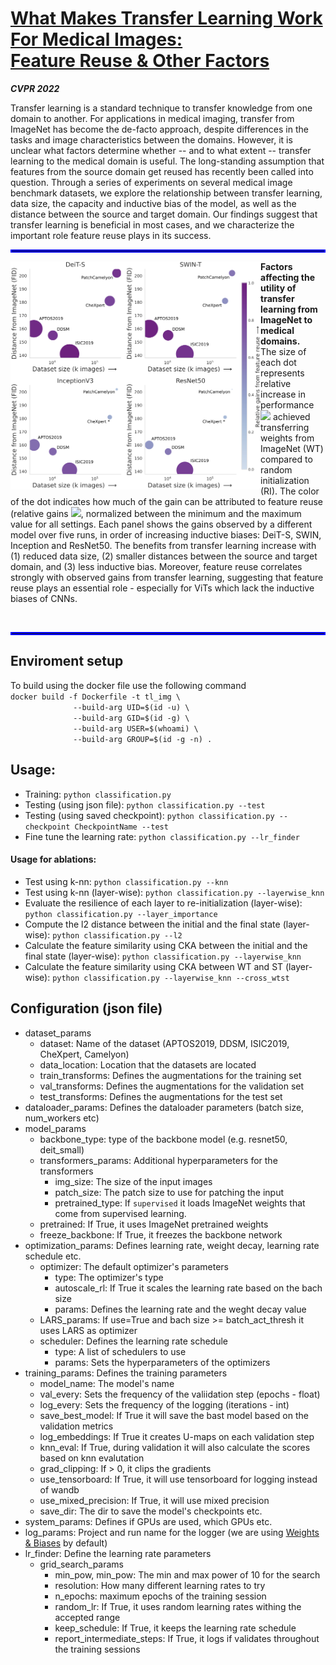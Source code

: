 # [What Makes Transfer Learning Work For Medical Images: <br /> Feature Reuse \& Other Factors](https://arxiv.org/abs/2203.01825)

***CVPR 2022***

Transfer learning is a standard technique to transfer knowledge from one domain to another. 
For applications in medical imaging, transfer from ImageNet has become the de-facto approach, despite differences in the tasks and image characteristics between the domains.
However, it is unclear what factors determine whether -- and to what extent -- transfer learning to the medical domain is useful.
The long-standing assumption that features from the source domain get reused has recently been called into question. 
Through a series of experiments on several medical image benchmark datasets, we explore the relationship between transfer learning, data size, the capacity and inductive bias of the model, as well as the distance between the source and target domain.
Our findings suggest that transfer learning is beneficial in most cases, and we characterize the important role feature reuse plays in its success.

<hr style="border:2px solid blue"> </hr>
<img align="left" src="misc/feature_reuse.png" width="400">

<b>Factors affecting the utility of transfer learning from ImageNet to medical domains.</b><br /> The size of each dot represents relative increase in performance <img src="https://render.githubusercontent.com/render/math?math=(\frac{WT}{RI})"> achieved transferring weights   from ImageNet (WT) compared to random initialization (RI). The color of the dot indicates how much of the gain can be attributed to feature reuse (relative gains <img src="https://render.githubusercontent.com/render/math?math=\frac{WT-ST}{WT})">, normalized between the minimum and the maximum value for all settings. Each panel shows the gains observed by a different model over five runs, in order of increasing inductive biases: DeiT-S, SWIN, Inception and ResNet50. The benefits from transfer learning increase with (1) reduced data size,  (2)  smaller  distances  between  the  source  and  target domain, and (3) less inductive bias. Moreover, feature reuse correlates strongly with observed gains from transfer learning, suggesting that feature reuse plays an essential role - especially for ViTs which lack the inductive biases of CNNs.

<br clear="left"/>
<hr style="border:2px solid blue"> </hr>

## Enviroment setup
To build using the docker file use the following command \
```docker build -f Dockerfile -t tl_img \``` \
```              --build-arg UID=$(id -u) \``` \
```              --build-arg GID=$(id -g) \``` \
```              --build-arg USER=$(whoami) \``` \
```              --build-arg GROUP=$(id -g -n) .```

## Usage:
* Training: ```python classification.py```
* Testing (using json file): ```python classification.py --test```
* Testing (using saved checkpoint): ```python classification.py --checkpoint CheckpointName --test```
* Fine tune the learning rate: ```python classification.py --lr_finder```
#### Usage for ablations:
* Test using k-nn: ```python classification.py --knn```
* Test using k-nn (layer-wise): ```python classification.py --layerwise_knn```
* Evaluate the resilience of each layer to re-initialization (layer-wise): ```python classification.py --layer_importance```
* Compute the l2 distance between the initial and the final state (layer-wise): ```python classification.py --l2```
* Calculate the feature similarity using CKA between the initial and the final state (layer-wise): ```python classification.py --layerwise_knn```
* Calculate the feature similarity using CKA between WT and ST (layer-wise): ```python classification.py --layerwise_knn --cross_wtst```


## Configuration (json file)

* dataset_params
  * dataset: Name of the dataset (APTOS2019, DDSM, ISIC2019, CheXpert, Camelyon)
  * data_location: Location that the datasets are located
  * train_transforms: Defines the augmentations for the training set
  * val_transforms: Defines the augmentations for the validation set
  * test_transforms: Defines the augmentations for the test set
* dataloader_params: Defines the dataloader parameters (batch size, num_workers etc)
* model_params
  * backbone_type: type of the backbone model (e.g. resnet50, deit_small)
  * transformers_params: Additional hyperparameters for the transformers
    * img_size: The size of the input images
    * patch_size: The patch size to use for patching the input
    * pretrained_type: If ```supervised``` it loads ImageNet weights that come from supervised learning.
  * pretrained: If True, it uses ImageNet pretrained weights
  * freeze_backbone: If True, it freezes the backbone network
* optimization_params: Defines learning rate, weight decay, learning rate schedule etc.  
  * optimizer: The default optimizer's parameters
    * type: The optimizer's type
    * autoscale_rl: If True it scales the learning rate based on the bach size
    * params: Defines the learning rate and the weght decay value
  * LARS_params: If use=True and bach size >= batch_act_thresh it uses LARS as optimizer
  * scheduler: Defines the learning rate schedule
    * type: A list of schedulers to use
    * params: Sets the hyperparameters of the optimizers
* training_params: Defines the training parameters
  * model_name: The model's name
  * val_every: Sets the frequency of the valiidation step (epochs - float)
  * log_every: Sets the frequency of the logging (iterations - int)
  * save_best_model: If True it will save the bast model based on the validation metrics
  * log_embeddings: If True it creates U-maps on each validation step
  * knn_eval: If True, during validation it will also calculate the scores based on knn evalutation
  * grad_clipping: If > 0, it clips the gradients
  * use_tensorboard: If True, it will use tensorboard for logging instead of wandb
  * use_mixed_precision: If True, it will use mixed precision 
  * save_dir: The dir to save the model's checkpoints etc.
* system_params: Defines if GPUs are used, which GPUs etc.
* log_params: Project and run name for the logger (we are using [Weights & Biases](https://www.wandb.com/) by default)
* lr_finder: Define the learning rate parameters
  * grid_search_params
    * min_pow, min_pow: The min and max power of 10 for the search
    * resolution: How many different learning rates to try
    * n_epochs: maximum epochs of the training session
    * random_lr: If True, it uses random learning rates withing the accepted range
    * keep_schedule: If True, it keeps the learning rate schedule
    * report_intermediate_steps: If True, it logs if validates throughout the training sessions
